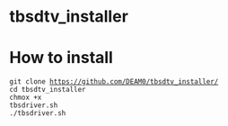 # tbsdtv_installer

# How to install
<code>git clone https://github.com/DEAM0/tbsdtv_installer/</code><br>
<code>cd tbsdtv_installer</code><br>
<code>chmox +x tbsdriver.sh</code><br>
<code>./tbsdriver.sh</code>
